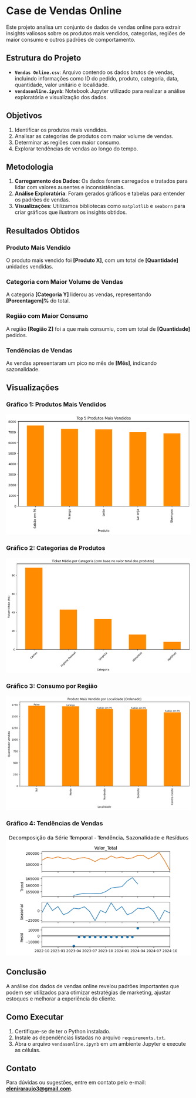 # Case de Vendas Online

Este projeto analisa um conjunto de dados de vendas online para extrair insights valiosos sobre os produtos mais vendidos, categorias, regiões de maior consumo e outros padrões de comportamento.

## Estrutura do Projeto

- **`Vendas Online.csv`**: Arquivo contendo os dados brutos de vendas, incluindo informações como ID do pedido, produto, categoria, data, quantidade, valor unitário e localidade.
- **`vendasonline.ipynb`**: Notebook Jupyter utilizado para realizar a análise exploratória e visualização dos dados.

## Objetivos

1. Identificar os produtos mais vendidos.
2. Analisar as categorias de produtos com maior volume de vendas.
3. Determinar as regiões com maior consumo.
4. Explorar tendências de vendas ao longo do tempo.

## Metodologia

1. **Carregamento dos Dados**: Os dados foram carregados e tratados para lidar com valores ausentes e inconsistências.
2. **Análise Exploratória**: Foram gerados gráficos e tabelas para entender os padrões de vendas.
3. **Visualizações**: Utilizamos bibliotecas como `matplotlib` e `seaborn` para criar gráficos que ilustram os insights obtidos.

## Resultados Obtidos

### Produto Mais Vendido
O produto mais vendido foi **[Produto X]**, com um total de **[Quantidade]** unidades vendidas.

### Categoria com Maior Volume de Vendas
A categoria **[Categoria Y]** liderou as vendas, representando **[Porcentagem]%** do total.

### Região com Maior Consumo
A região **[Região Z]** foi a que mais consumiu, com um total de **[Quantidade]** pedidos.

### Tendências de Vendas
As vendas apresentaram um pico no mês de **[Mês]**, indicando sazonalidade.

## Visualizações

### Gráfico 1: Produtos Mais Vendidos
![Produtos Mais Vendidos](5_produtos_mais_vendidos.png)

### Gráfico 2: Categorias de Produtos
![Categorias de Produtos](ticket_medio_por_categoria.png)

### Gráfico 3: Consumo por Região
![Consumo por Região](produto_mais_vendido_por_local.png)

### Gráfico 4: Tendências de Vendas
![Tendências de Vendas](tendencia_sazonal.png)

## Conclusão

A análise dos dados de vendas online revelou padrões importantes que podem ser utilizados para otimizar estratégias de marketing, ajustar estoques e melhorar a experiência do cliente.

## Como Executar

1. Certifique-se de ter o Python instalado.
2. Instale as dependências listadas no arquivo `requirements.txt`.
3. Abra o arquivo `vendasonline.ipynb` em um ambiente Jupyter e execute as células.

## Contato

Para dúvidas ou sugestões, entre em contato pelo e-mail: **eleniraraujo3@gmail.com**.
